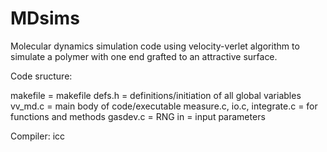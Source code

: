 # MDsims
Molecular dynamics simulation code using velocity-verlet algorithm to simulate a polymer with one end grafted to an attractive surface.

Code sructure: 

makefile = makefile
defs.h = definitions/initiation of all global variables
vv_md.c = main body of code/executable
measure.c, io.c, integrate.c = for functions and methods
gasdev.c = RNG
in = input parameters

Compiler: icc

